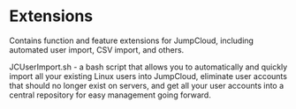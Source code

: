 Extensions
==========

Contains function and feature extensions for JumpCloud, including automated user import, CSV import, and others.

JCUserImport.sh - a bash script that allows you to automatically and quickly import all your existing Linux users into JumpCloud, eliminate user accounts that should no longer exist on servers, and get all your user accounts into a central repository for easy management going forward.
